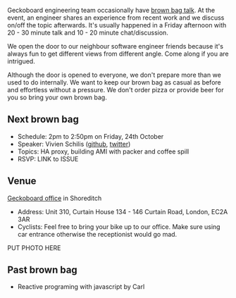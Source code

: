 Geckoboard engineering team occasionally have [brown bag talk](http://en.wikipedia.org/wiki/Brown-bag_seminar).
At the event, an engineer shares an experience from recent work and we discuss on/off the topic afterwards.
It's usually happened in a Friday afternoon with 20 - 30 minute talk and 10 - 20 minute chat/discussion.

We open the door to our neighbour software engineer friends because it's always fun to get different views from different angle.
Come along if you are intrigued.

Although the door is opened to everyone, we don't prepare more than we used to do internally.
We want to keep our brown bag as casual as before and effortless without a pressure.
We don't order pizza or provide beer for you so bring your own brown bag.


## Next brown bag

* Schedule: 2pm to 2:50pm on Friday, 24th October
* Speaker: Vivien Schilis ([github](https://github.com/vivienschilis), [twitter](https://twitter.com/vivienschilis))
* Topics: HA proxy, building AMI with packer and coffee spill
* RSVP: LINK to ISSUE

## Venue

[Geckoboard office](http://4sq.com/LB8eUs) in Shoreditch

* Address: Unit 310, Curtain House 134 - 146 Curtain Road, London, EC2A 3AR
* Cyclists: Feel free to bring your bike up to our office. Make sure using car entrance otherwise the receptionist would go mad.

PUT PHOTO HERE

## Past brown bag

* Reactive programing with javascript by Carl
